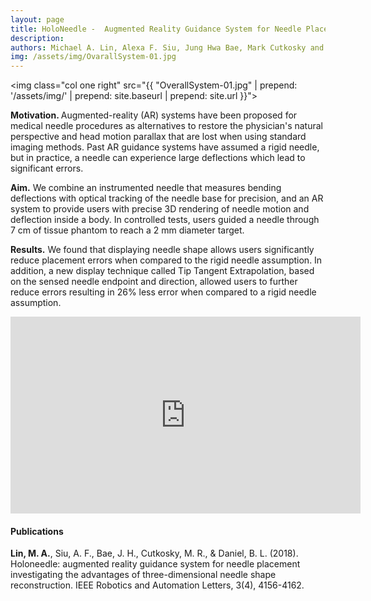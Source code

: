 ```yaml
---
layout: page
title: HoloNeedle -  Augmented Reality Guidance System for Needle Placement
description: 
authors: Michael A. Lin, Alexa F. Siu, Jung Hwa Bae, Mark Cutkosky and Bruce Daniel
img: /assets/img/OvarallSystem-01.jpg
---
```

<img class="col one right" src="{{ "OverallSystem-01.jpg" | prepend: '/assets/img/' | prepend: site.baseurl | prepend: site.url }}">

<strong>Motivation. </strong>Augmented-reality (AR) systems have been proposed for medical needle procedures as alternatives to restore the physician's natural perspective and head motion parallax that are lost when using standard imaging methods. Past AR guidance systems have assumed a rigid needle, but in practice, a needle can experience large deflections which lead to significant errors.

<strong>Aim.</strong> We combine an instrumented needle that measures bending deflections with optical tracking of the needle base for precision, and an AR system to provide users with precise 3D rendering of needle motion and deflection inside a body. In controlled tests, users guided a needle through 7 cm of tissue phantom to reach a 2 mm diameter target.

<strong>Results.</strong> We found that displaying needle shape allows users significantly reduce placement errors when compared to the rigid needle assumption. In addition, a new display technique called Tip Tangent Extrapolation, based on the sensed needle endpoint and direction, allowed users to further reduce errors resulting in 26% less error when compared to a rigid needle assumption. 


<div class="col three caption">
<iframe width="560" height="315" src="https://www.youtube.com/embed/oXr-pb5tWZY" frameborder="0" allow="accelerometer; autoplay; encrypted-media; gyroscope; picture-in-picture" allowfullscreen></iframe>
</div>

<h4>Publications</h4>
<strong>Lin, M. A.</strong>, Siu, A. F., Bae, J. H., Cutkosky, M. R., & Daniel, B. L. (2018). Holoneedle: augmented reality guidance system for needle placement investigating the advantages of three-dimensional needle shape reconstruction. IEEE Robotics and Automation Letters, 3(4), 4156-4162.
